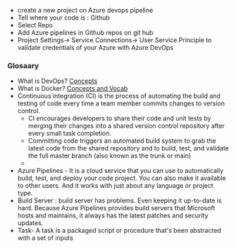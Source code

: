 - create a new project on Azure devops pipeline
- Tell where your code is : Github
- Select Repo 
- Add Azure pipelines in Github repos on git hub
- Project Settings-> Service Connections-> User Service Principle to validate credentials of your Azure with Azure DevOps


### Glosaary
- What is DevOps? [Concepts](https://docs.microsoft.com/en-us/azure/devops/learn/what-is-devops)
- What is Docker? [Concepts and Vocab](https://docs.microsoft.com/en-us/dotnet/architecture/microservices/container-docker-introduction/)
- Continuous integration (CI) is the process of automating the build and testing of code every time a team member commits changes to version control.
    - CI encourages developers to share their code and unit tests by merging their changes into a shared version control repository after every small task completion. 
    - Committing code triggers an automated build system to grab the latest code from the shared repository and to build, test, and validate the full master branch (also known as the trunk or main)
    - 
- Azure Pipelines - It is a cloud service that you can use to automatically build, test, and deploy your code project. You can also make it available to other users. And it works with just about any language or project type.
- Build Server : build server has problems. Even keeping it up-to-date is hard. Because Azure Pipelines provides build servers that Microsoft hosts and maintains, it always has the latest patches and security updates. 
- Task- A task is a packaged script or procedure that's been abstracted with a set of inputs
